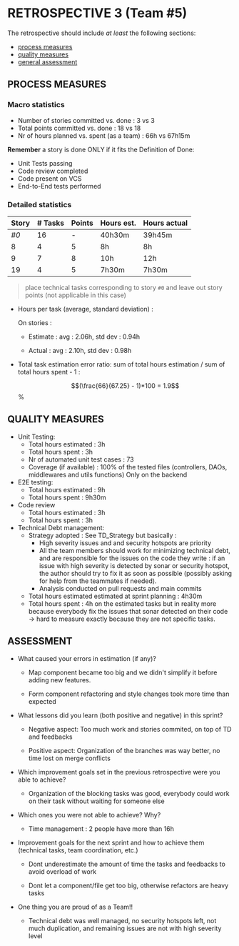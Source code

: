 # RETROSPECTIVE 3 (Team #5)

The retrospective should include _at least_ the following
sections:

-   [process measures](#process-measures)
-   [quality measures](#quality-measures)
-   [general assessment](#assessment)

## PROCESS MEASURES

### Macro statistics

-   Number of stories committed vs. done : 3 vs 3
-   Total points committed vs. done : 18 vs 18
-   Nr of hours planned vs. spent (as a team) : 66h vs 67h15m

**Remember** a story is done ONLY if it fits the Definition of Done:

-   Unit Tests passing
-   Code review completed
-   Code present on VCS
-   End-to-End tests performed

### Detailed statistics

| Story | # Tasks | Points | Hours est. | Hours actual |
| ----- | ------- | ------ | ---------- | ------------ |
| _#0_  | 16      | -      | 40h30m     | 39h45m       |
| 8     | 4       | 5      | 8h         | 8h           |
| 9     | 7       | 8      | 10h        | 12h          |
| 19    | 4       | 5      | 7h30m      | 7h30m        |

> place technical tasks corresponding to story `#0` and leave out story points (not applicable in this case)

-   Hours per task (average, standard deviation) :

    On stories :

    -   Estimate : avg : 2.06h, std dev : 0.94h

    -   Actual : avg : 2.10h, std dev : 0.98h

-   Total task estimation error ratio: sum of total hours estimation / sum of total hours spent - 1 :

    $$(\frac{66}{67.25} - 1)*100 = 1.9$$%

## QUALITY MEASURES

-   Unit Testing:
    -   Total hours estimated : 3h
    -   Total hours spent : 3h
    -   Nr of automated unit test cases : 73
    -   Coverage (if available) : 100% of the tested files (controllers, DAOs, middlewares and utils functions) Only on the backend
-   E2E testing:
    -   Total hours estimated : 9h
    -   Total hours spent : 9h30m
-   Code review
    -   Total hours estimated : 3h
    -   Total hours spent : 3h
-   Technical Debt management:
    -   Strategy adopted : See TD_Strategy but basically :
        -   High severity issues and and security hotspots are priority
        -   All the team members should work for minimizing technical debt, and are responsible for the issues on the code they write : if an issue with high severity is detected by sonar or security hotspot, the author should try to fix it as soon as possible (possibly asking for help from the teammates if needed).
        -   Analysis conducted on pull requests and main commits
    -   Total hours estimated estimated at sprint planning : 4h30m
    -   Total hours spent : 4h on the estimated tasks but in reality more because everybody fix the issues that sonar detected on their code -> hard to measure exactly because they are not specific tasks.

## ASSESSMENT

-   What caused your errors in estimation (if any)?

    -   Map component became too big and we didn't simplify it before adding new features.

    -   Form component refactoring and style changes took more time than expected

-   What lessons did you learn (both positive and negative) in this sprint?

    -   Negative aspect: Too much work and stories commited, on top of TD and feedbacks

    -   Positive aspect: Organization of the branches was way better, no time lost on merge conflicts

-   Which improvement goals set in the previous retrospective were you able to achieve?

    -   Organization of the blocking tasks was good, everybody could work on their task without waiting for someone else

-   Which ones you were not able to achieve? Why?

    -   Time management : 2 people have more than 16h

-   Improvement goals for the next sprint and how to achieve them (technical tasks, team coordination, etc.)

    -   Dont underestimate the amount of time the tasks and feedbacks to avoid overload of work

    -   Dont let a component/file get too big, otherwise refactors are heavy tasks

-   One thing you are proud of as a Team!!
    -   Technical debt was well managed, no security hotspots left, not much duplication, and remaining issues are not with high severity level
